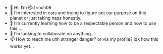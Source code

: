 - 👋 Hi, I’m @Grinch09
- 👀 I’m interested in cars and trying to figure out our purpose on this planet or just taking naps honestly.
- 🌱 I’m currently learning how to be a respectable person and how to use this ...
- 💞️ I’m looking to collaborate on anything...
- 📫 How to reach me  uhh stranger danger? or via my profile? idk how this works yet...

<!---
Grinch09/Grinch09 is a ✨ special ✨ repository because its `README.md` (this file) appears on your GitHub profile.
You can click the Preview link to take a look at your changes.
--->
